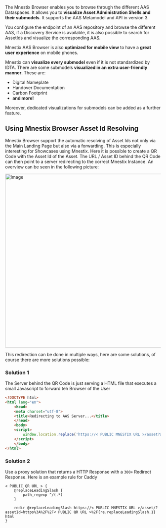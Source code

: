 The Mnestix Browser enables you to browse through the different AAS Dataspaces.
It allows you to **visualize Asset Administration Shells and their submodels**. It supports the AAS Metamodel and API in
version 3.

You configure the endpoint of an AAS repository and browse the different AAS, if a Discovery Service is available, it is
also possible to search for AssetIds and visualize the corresponding AAS.

Mnestix AAS Browser is also **optimized for mobile view** to have a **great user experience** on mobile phones.

Mnestix can **visualize every submodel** even if it is not standardized by IDTA. There are some submodels **visualized
in an extra user-friendly manner**. These are:

- Digital Nameplate
- Handover Documentation
- Carbon Footprint
- **and more!**

Moreover, dedicated visualizations for submodels can be added as a further feature.

## Using Mnestix Browser Asset Id Resolving

Mnestix Browser support the automatic resolving of Asset Ids not only via the Main Landing Page but also via a forwarding.
This is especially interesting for Showcases using Mnestix.
Here it is possible to create a QR Code with the Asset Id of the Asset.
The URL / Asset ID behind the QR Code can then point to a server redirecting to the correct Mnestix Instance.
An overview can be seen in the following picture:


<img width="748" height="561" alt="Image" src="https://github.com/user-attachments/assets/2ef40319-1671-479e-873c-24798af5a3b4" />

This redirection can be done in multiple ways, here are some solutions, of course there are more solutions possible:

### Solution 1
The Server behind the QR Code is just serving a HTML file that executes a small Javascript to forward teh Browser of the User
```html
<!DOCTYPE html>
<html lang="en">
    <head>
    <meta charset="utf-8">
    <title>Redirecting to AAS Server...</title>
    </head>
    <body>
    <script>
        window.location.replace('https://< PUBLIC MNESTIX URL >/asset?assetId=' + encodeURIComponent(window.location.href));
    </script>
    </body>
</html>
```

### Solution 2
Use a proxy solution that returns a HTTP Response with a  `300+` Redirect Response.
Here is an example rule for Caddy

```Caddyfile
< PUBLIC QR URL > {
	@replaceLeadingSlash {
    	path_regexp ^/(.*)
	}
    
	redir @replaceLeadingSlash https://< PUBLIC MNESTIX URL >/asset/?assetId=https%3A%2F%2F< PUBLIC QR URL >%2F{re.replaceLeadingSlash.1} html
}
```

